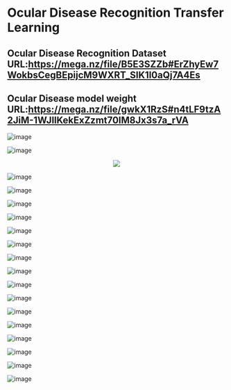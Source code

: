 # Ocular Disease Recognition Transfer Learning
 
Ocular Disease Recognition Dataset URL:https://mega.nz/file/B5E3SZZb#ErZhyEw7WokbsCegBEpijcM9WXRT_SIK1l0aQj7A4Es
-------------
Ocular Disease  model weight URL:https://mega.nz/file/gwkX1RzS#n4tLF9tzA2JiM-1WJllKekExZzmt70IM8Jx3s7a_rVA
-------------



![image](https://github.com/wade0125/Ocular-Disease-Recognition-Transfer-Learning/blob/main/img/Show%20original%20data.png)

![image](https://github.com/wade0125/Ocular-Disease-Recognition-Transfer-Learning/blob/main/img/Training_history%20inceptionResNetV2.png)

<div align="center">
<img src="https://github.com/wade0125/Ocular-Disease-Recognition-Transfer-Learning/blob/main/img/inceptionResNetV2%20predict%20confusion%20matrix.png">
</div>

![image](https://github.com/wade0125/Ocular-Disease-Recognition-Transfer-Learning/blob/main/img/Predict%20show%20inceptionResNetV2.png)

![image](https://github.com/wade0125/Ocular-Disease-Recognition-Transfer-Learning/blob/main/img/Training_history%20xception.png)

![image](https://github.com/wade0125/Ocular-Disease-Recognition-Transfer-Learning/blob/main/img/xception%20predict%20confusion%20matrix.png)

![image](https://github.com/wade0125/Ocular-Disease-Recognition-Transfer-Learning/blob/main/img/Predict%20show%20xception.png)



![image](https://github.com/wade0125/Ocular-Disease-Recognition-Transfer-Learning/blob/main/img/Training_history%20efficientNetB7.png)

![image](https://github.com/wade0125/Ocular-Disease-Recognition-Transfer-Learning/blob/main/img/efficientNetB7%20predict%20confusion%20matrix.png)

![image](https://github.com/wade0125/Ocular-Disease-Recognition-Transfer-Learning/blob/main/img/Predict%20show%20efficientNetB7.png)



![image](https://github.com/wade0125/Ocular-Disease-Recognition-Transfer-Learning/blob/main/img/Training_history%20inceptionV3.png)

![image](https://github.com/wade0125/Ocular-Disease-Recognition-Transfer-Learning/blob/main/img/inceptionV3%20predict%20confusion%20matrix.png)

![image](https://github.com/wade0125/Ocular-Disease-Recognition-Transfer-Learning/blob/main/img/Predict%20show%20inceptionV3.png)


![image](https://github.com/wade0125/Ocular-Disease-Recognition-Transfer-Learning/blob/main/img/Training_history%20resNet152.png)

![image](https://github.com/wade0125/Ocular-Disease-Recognition-Transfer-Learning/blob/main/img/resNet152%20predict%20confusion%20matrix.png)

![image](https://github.com/wade0125/Ocular-Disease-Recognition-Transfer-Learning/blob/main/img/Predict%20show%20resNet152.png)



![image](https://github.com/wade0125/Ocular-Disease-Recognition-Transfer-Learning/blob/main/img/Training_history%20VGG19.png)

![image](https://github.com/wade0125/Ocular-Disease-Recognition-Transfer-Learning/blob/main/img/VGG19%20predict%20confusion%20matrix.png)

![image](https://github.com/wade0125/Ocular-Disease-Recognition-Transfer-Learning/blob/main/img/Predict%20show%20VGG19.png)




















